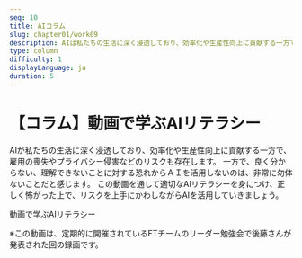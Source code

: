 ```yaml
---
seq: 10
title: AIコラム
slug: chapter01/work09
description: AIは私たちの生活に深く浸透しており、効率化や生産性向上に貢献する一方で、雇用の喪失やプライバシー侵害などのリスクも存在します。AIの情報を鵜呑みにせず、常に情報源を確認し、個人情報や機密データの入力には慎重に対応するなど、適切なリテラシーを持つことが重要です。
type: column
difficulty: 1
displayLanguage: ja
duration: 5
---
```


# 【コラム】動画で学ぶAIリテラシー

AIが私たちの生活に深く浸透しており、効率化や生産性向上に貢献する一方で、雇用の喪失やプライバシー侵害などのリスクも存在します。
一方で、良く分からない、理解できないことに対する恐れからＡＩを活用しないのは、非常に勿体ないことだと感じます。
この動画を通して適切なAIリテラシーを身につけ、正しく怖がった上で、リスクを上手にかわしながらAIを活用していきましょう。

[動画で学ぶAIリテラシー](https://drive.google.com/file/d/1_JX9QQlXN0LWkxYLkKq0PfUqAu6UzEmR/view?usp=sharing)

※この動画は、定期的に開催されているFTチームのリーダー勉強会で後藤さんが発表された回の録画です。




